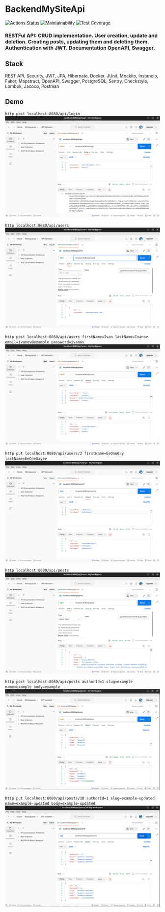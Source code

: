 # BackendMySiteApi

[![Actions Status](https://github.com/bjrunning/BackendMySiteApi/actions/workflows/main.yaml/badge.svg)](https://github.com/bjrunning/BackendMySiteApi/actions/workflows/main.yaml)
[![Maintainability](https://api.codeclimate.com/v1/badges/5fc98d2cc5c44fb2ad42/maintainability)](https://codeclimate.com/github/bjrunning/BackendMySiteApi/maintainability)
[![Test Coverage](https://api.codeclimate.com/v1/badges/5fc98d2cc5c44fb2ad42/test_coverage)](https://codeclimate.com/github/bjrunning/BackendMySiteApi/test_coverage)

### RESTFul API: CRUD implementation. User creation, update and deletion. Creating posts, updating them and deleting them. Authentication with JWT. Documentation OpenAPI, Swagger.

## Stack
REST API, Security, JWT, JPA, Hibernate, Docker, JUnit, Mockito, Instancio, Faker, Mapstruct, OpenAPI, Swagger, PostgreSQL, Sentry, Checkstyle, Lombok, Jacoco, Postman

## Demo

`http post localhost:8080/api/login`
![1.png](images/1.png)

`http localhost:8080/api/users`
![2.png](images/2.png)

`http post localhost:8080/api/users firstName=Ivan lastName=Ivanov email=ivanov@example password=ivanov`
![3.png](images/3.png)

`http put localhost:8080/api/users/2 firstName=EeOneGay lastName=EeOneGayev`
![4.png](images/4.png)

`http localhost:8080/api/posts`
![5.png](images/5.png)

`http post localhost:8080/api/posts authorId=1 slug=example name=example body=example`
![6.png](images/6.png)

`http put localhost:8080/api/posts/10 authorId=1 slug=example-updated name=example-updated body=example-updated`
![7.png](images/7.png)